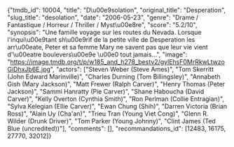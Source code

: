 {"tmdb_id": 10004, "title": "D\u00e9solation", "original_title": "Desperation", "slug_title": "desolation", "date": "2006-05-23", "genre": "Drame / Fantastique / Horreur / Thriller / Myst\u00e8re", "score": "5.2/10", "synopsis": "Une famille voyage sur les routes du Nevada. Lorsque l'inqui\u00e9tant sh\u00e9rif de la petite ville de Desperation les arr\u00eate, Peter et sa femme Mary ne savent pas que leur vie vient d'\u00eatre boulevers\u00e9e \u00e0 tout jamais...", "image": "https://image.tmdb.org/t/p/w185_and_h278_bestv2/gylEhsF0MrRkwLtwzoGiDhxJb6E.jpg", "actors": ["Steven Weber (Steve Ames)", "Tom Skerritt (John Edward Marinville)", "Charles Durning (Tom Billingsley)", "Annabeth Gish (Mary Jackson)", "Matt Frewer (Ralph Carver)", "Henry Thomas (Peter Jackson)", "Sammi Hanratty (Pie Carver)", "Shane Haboucha (David Carver)", "Kelly Overton (Cynthia Smith)", "Ron Perlman (Collie Entragian)", "Sylva Kelegian (Ellie Carver)", "Ewan Chung (Shih)", "Darren Victoria (Brian Ross)", "Alain Uy (Cha'an)", "Trieu Tran (Young Viet Cong)", "Glenn R. Wilder (Drunk Driver)", "Tom Parker (Young Johnny)", "Clint James (Ted Blue (uncredited))"], "comments": [], "recommandations_id": [12483, 16175, 27770, 32012]}